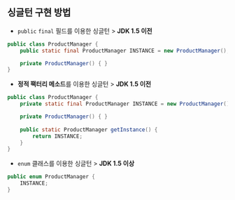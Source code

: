 ## 싱글턴 구현 방법
- `public` `final` 필드를 이용한 싱글턴 > **JDK 1.5 이전**

``` java
public class ProductManager {
	public static final ProductManager INSTANCE = new ProductManager();

	private ProductManager() { }
}
```

- **정적 팩터리 메소드**를 이용한 싱글턴 > **JDK 1.5 이전**

``` java
public class ProductManager {
	private static final ProductManager INSTANCE = new ProductManager();

	private ProductManager() { }
	
	public static ProductManager getInstance() {
		return INSTANCE;
	}
}
```

- `enum` 클래스를 이용한 싱글턴 > **JDK 1.5 이상**

``` java
public enum ProductManager {
	INSTANCE;
}
```